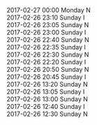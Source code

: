 2017-02-27 00:00 Monday  N  
2017-02-26 23:10 Sunday  I  
2017-02-26 23:05 Sunday  N  
2017-02-26 23:00 Sunday  I  
2017-02-26 22:40 Sunday  N  
2017-02-26 22:35 Sunday  I  
2017-02-26 22:30 Sunday  N  
2017-02-26 22:20 Sunday  I  
2017-02-26 20:50 Sunday  N  
2017-02-26 20:45 Sunday  I  
2017-02-26 13:20 Sunday  N  
2017-02-26 13:05 Sunday  I  
2017-02-26 13:00 Sunday  N  
2017-02-26 12:40 Sunday  I  
2017-02-26 12:30 Sunday  N  
